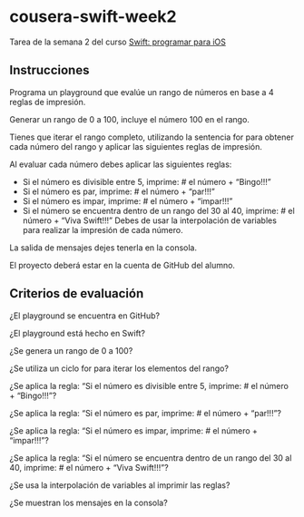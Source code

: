 # cousera-swift-week2
Tarea de la semana 2 del curso [Swift: programar para iOS](https://www.coursera.org/learn/swift/home/welcome)

## Instrucciones
Programa un playground que evalúe un rango de números en base a 4 reglas de impresión.

Generar un rango de 0 a 100, incluye el número 100 en el rango.

Tienes que iterar el rango completo, utilizando la sentencia for para obtener cada número del rango y aplicar las siguientes reglas de impresión.

Al evaluar cada número debes aplicar las siguientes reglas:
  - Si el número es divisible entre 5, imprime: # el número  + “Bingo!!!” 
  - Si el número es par, imprime: # el número + “par!!!”
  - Si el número es impar, imprime: # el número + “impar!!!”
  - Si el número se encuentra dentro de un rango del 30 al 40, imprime: # el número +  “Viva Swift!!!”
Debes de usar la interpolación de variables para realizar la impresión de cada número.

La salida de mensajes dejes tenerla en la consola.

El proyecto deberá estar en la cuenta de GitHub del alumno.

## Criterios de evaluación
¿El playground se encuentra en GitHub?

¿El playground está hecho en Swift?

¿Se genera un rango de 0 a 100?

¿Se utiliza un ciclo for para iterar los elementos del rango?

¿Se aplica la regla: “Si el número es divisible entre 5, imprime: # el número  + “Bingo!!!”?

¿Se aplica la regla: “Si el número es par, imprime: # el número + “par!!!”?

¿Se aplica la regla: “Si el número es impar, imprime: # el número + “impar!!!”?

¿Se aplica la regla: “Si el número se encuentra dentro de un rango del 30 al 40, imprime: # el número +  “Viva Swift!!!”?

¿Se usa la interpolación de variables al imprimir las reglas?

¿Se muestran los mensajes en la consola?
